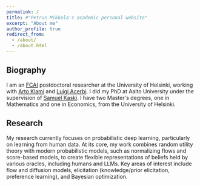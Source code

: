 ```yaml
---
permalink: /
title: #"Petrus Mikkola's academic personal website"
excerpt: "About me"
author_profile: true
redirect_from: 
  - /about/
  - /about.html
---
```


<h2>Biography</h2>

I am an <a href="https://fcai.fi">FCAI</a> postdoctoral researcher at the University of Helsinki, working with <a href="https://www.cs.helsinki.fi/u/aklami/">Arto Klami</a> and <a href="https://lacerbi.github.io">Luigi Acerbi</a>. I did my PhD at Aalto University under the supervision of <a href="https://people.aalto.fi/samuel.kaski">Samuel Kaski</a>. I have two Master's degrees, one in Mathematics and one in Economics, from the University of Helsinki.

<!---
Prior to that, I worked as an intern at various national research institutes (VATT, Statistics Finland, University of Helsinki) and as a data scientist at few start-ups. I do consulting for <a href="https://soilwatch.eu">SoilWatch</a> on calibration and uncertainty quantification of soil carbon models.
-->

<h2>Research</h2>
My research currently focuses on probabilistic deep learning, particularly on learning from human data. At its core, my work combines random utility theory with modern probabilistic models, such as normalizing flows and score-based models, to create flexible representations of beliefs held by various oracles, including humans and LLMs. Key areas of interest include flow and diffusion models, elicitation (knowledge/prior elicitation, preference learning), and Bayesian optimization.
<br>


<!---
<h2>Applications</h2>

The ML methods relevant to my research can be harnessed to incorporate human perspectives into machine learning systems, such as addressing AI alignment issues and designing recommender systems. In addition, Bayesian optimization can be used to solve a broad spectrum of optimization tasks involving diverse and noisy sources of data.
-->

<!---
<h2>Community involvement</h2>
I have acted as a reviewer for AISTATS (awarded top-10% reviewer), Bayesian Analysis, UAI, TMLR, and IEEE TPAMI.
-->
